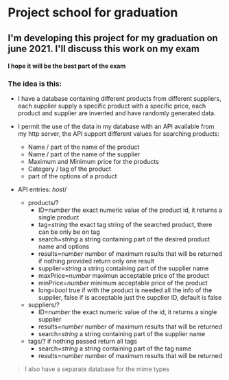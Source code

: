 # Project school for graduation

## I'm developing this project for my graduation on june 2021. I'll discuss this work on my exam
#### __I hope it will be the best part of the exam__


### The idea is this:

* I have a database containing different products from different suppliers, each supplier supply a specific product with a specific price,
each product and supplier are invented and have randomly generated data.

* I permit the use of the data in my database with an API available from my http server, the API support different values for searching products:
	* Name / part of the name of the product
	* Name / part of the name of the supplier
	* Maximum and Minimum price for the products
	* Category / tag of the product
	* part of the options of a product

* API entries: _host_/
	* products/?
		* ID=_number_		the exact numeric value of the product id, it returns a single product
		* tag=_string_		the exact tag string of the searched product, there can be only be on tag
		* search=_string_	a string containing part of the desired product name and options
		* results=_number_	number of maximum results that will be returned if nothing provided return only one result
		* supplier=_string_	a string containing part of the supplier name
		* maxPrice=_number_	maximun acceptable price of the product
		* minPrice=_number_	minimum acceptable price of the product
		* long=_bool_		true if with the product is needed all the info of the supplier, false if is acceptable just the supplier ID, default is false 
	* suppliers/?
		* ID=_number_		the exact numeric value of the  id, it returns a single supplier
		* results=_number_	number of maximum results that will be returned
		* search=_string_	a string containing part of the supplier name
	* tags/?				if nothing passed return all tags
		* search=_string_	a string containing part of the tag name
		* results=_number_	number of maximum results that will be returned

> I also have a separate database for the mime types
